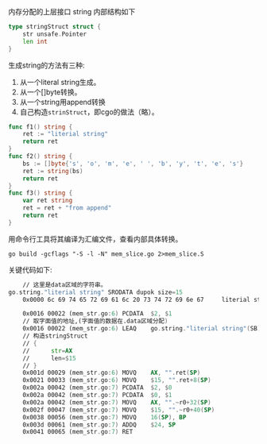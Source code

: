 内存分配的上层接口
string 内部结构如下
``` go
type stringStruct struct {
	str unsafe.Pointer
	len int
}
```
生成string的方法有三种:
1. 从一个literal string生成。
2. 从一个[]byte转换。
3. 从一个string用append转换
4. 自己构造`strinStruct`，即cgo的做法（略）。

``` go
func f1() string {
	ret := "literial string"
	return ret
}
func f2() string {
	bs := []byte{'s', 'o', 'm', 'e', ' ', 'b', 'y', 't', 'e', 's'}
	ret := string(bs)
	return ret
}
func f3() string {
	var ret string
	ret = ret + "from append"
	return ret
}
```

用命令行工具将其编译为汇编文件，查看内部具体转换。
``` shell
go build -gcflags "-S -l -N" mem_slice.go 2>mem_slice.S
```

关键代码如下:
``` asm
    // 这里是data区域的字符串。
go.string."literial string" SRODATA dupok size=15
	0x0000 6c 69 74 65 72 69 61 6c 20 73 74 72 69 6e 67     literial string

    0x0016 00022 (mem_str.go:6)	PCDATA	$2, $1
	// 取字面值的地址,(字面值的数据在.data区域分配)
	0x0016 00022 (mem_str.go:6)	LEAQ	go.string."literial string"(SB), AX
	// 构造stringStruct
	// {
	//   	str=AX
	//		len=$15
	// }
	0x001d 00029 (mem_str.go:6)	MOVQ	AX, "".ret(SP)
	0x0021 00033 (mem_str.go:6)	MOVQ	$15, "".ret+8(SP)
	0x002a 00042 (mem_str.go:7)	PCDATA	$2, $0
	0x002a 00042 (mem_str.go:7)	PCDATA	$0, $1
	0x002a 00042 (mem_str.go:7)	MOVQ	AX, "".~r0+32(SP)
	0x002f 00047 (mem_str.go:7)	MOVQ	$15, "".~r0+40(SP)
	0x0038 00056 (mem_str.go:7)	MOVQ	16(SP), BP
	0x003d 00061 (mem_str.go:7)	ADDQ	$24, SP
	0x0041 00065 (mem_str.go:7)	RET
```